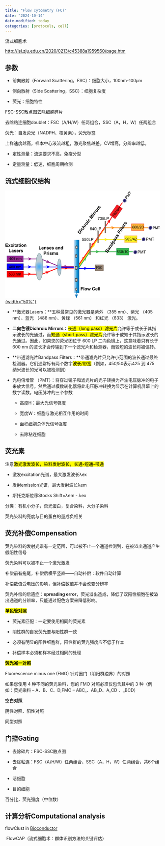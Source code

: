 ```yaml
---
title: "Flow cytometry (FC)"
date: "2024-10-14"
date-modified: today
categories: [protocols, cell]
---
```


流式细胞术

<http://lsi.zju.edu.cn/2020/0213/c45388a1959560/page.htm>

## 参数

-   前向散射（Forward Scattering，FSC）：细胞大小，100nm-100μm

-   侧向散射（Side Scattering，SSC）：细胞复杂度

-   荧光：细胞特性

FSC-SSC散点图去除细胞碎片

去除粘连细胞doublet：FSC（A/H/W）任两组合，SSC（A，H，W）任两组合

荧光：自发荧光（NADPH、核黄素），荧光标签

上样速度越高，样本中心液流越粗，激光聚焦越差。CV增高，分辨率越低。

-   定性测量：流速要求不高，免疫分型

-   定量测量：低速，细胞周期检测

## 流式细胞仪结构

[![](images/流式细胞仪光路系统.png){width="50%"}](https://bitesizebio.com/31638/flow-cytometry-optics-system/)

-   **激光器Lasers：**五种最常见的激光器是紫外 （355 nm）、紫光 （405 nm）、蓝光 （488 nm）、黄绿 （561 nm） 和红光 （633） 激光。

-   **二向色镜Dichroic Mirrors：**<mark>长通（long pass）滤光片</mark>允许等于或长于其指示波长的光通过，而<mark>短通（short pass）滤光片</mark>允许等于或短于其指示波长的光通过。因此，如果您的荧光团位于 600 LP 二向色镜上，这意味着只有长于 600 nm 的波长才会传输到下一个滤光片和检测器，而较短的波长将被偏转。

-   **带通滤光片Bandpass Filters：**带通滤光片只允许小范围的波长通过最终检测器。它们通常标有两个数字<mark>波长/带宽</mark>（例如，450/50表示425 到 475 纳米波长的光可以被检测到）

-   光电倍增管 （PMT）：将穿过镜子和滤光片的光子转换为产生电压脉冲的电子来放大信号。然后通过模数转化器将此电压脉冲转换为显示在计算机屏幕上的数字读数。电压脉冲的三个参数

    -   高度H：最大光信号强度

    -   宽度W：细胞与激光相互作用的时间

    -   面积细胞总体光信号强度

    -   去除粘连细胞

## 荧光素

注意<mark>激光激发波长，染料发射波长，长通-短通-带通</mark>

-   激发excitation光谱，最大激发波长λex

-   发射emission光谱，最大发射波长λem

-   斯托克斯位移Stocks Shift=λem - λex

分类：有机小分子，荧光蛋白，复合染料，大分子染料

荧光染料的亮度与目的蛋白的量成负相关

## 荧光补偿Compensation

荧光染料的发射光谱有一定范围，可以被不止一个通道检测到，在被溢出通道产生假阳性信号

荧光染料可以被不止一个激光激发

补偿前有拖尾，补偿后横平竖直——自动补偿：软件自动计算

补偿数值受电压的影响，但补偿数值并不会改变分辨率

荧光补偿的后遗症：**spreading error**，荧光溢出造成，降低了双阳性细胞在被溢出通道的分辨率，只能通过配色方案来降低影响。

<mark>**单色管对照**</mark>

-   荧光素匹配：一定要使用相同的荧光素

-   阴性群的自发荧光要与阳性群一致

-   必须有明显的阳性细胞群，阳性群的荧光强度应不低于样本

-   补偿样本必须和样本经过相同的处理

<mark>**荧光减一对照**</mark>

Fluorescence minus one (FMO) 针对圈门（阴阳群边界）的对照

如果您使用 4 种不同的荧光染料，您的 FMO 对照必须仅包含其中的 3 种（例如：荧光染料 – A、B、C、D;FMO – ABC\_、AB_D、A_CD 、\_BCD）

**空白对照**

阴性对照、阳性对照

同型对照

## 门控Gating

-   去除碎片：FSC-SSC散点图

-   去除粘连：FSC（A/H/W）任两组合，SSC（A，H，W）任两组合，共6个组合

-   活细胞

-   目的细胞

百分比，荧光强度（中位数）

## 计算分析Computational analysis

flowClust in [Bioconductor](https://en.wikipedia.org/wiki/Bioconductor)

 FlowCAP（流式细胞术：群体识别方法的关键评估）

